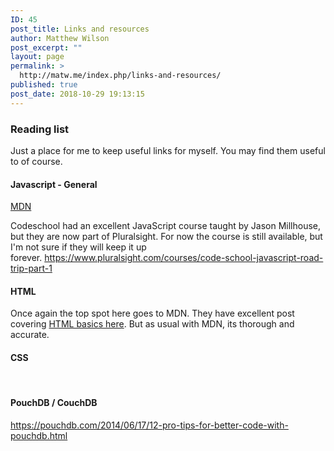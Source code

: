 ```yaml
---
ID: 45
post_title: Links and resources
author: Matthew Wilson
post_excerpt: ""
layout: page
permalink: >
  http://matw.me/index.php/links-and-resources/
published: true
post_date: 2018-10-29 19:13:15
---
```

<h3>Reading list</h3>
Just a place for me to keep useful links for myself. You may find them useful to of course.
<h4>Javascript - General</h4>
<a href="https://developer.mozilla.org/en-US/">MDN</a>

Codeschool had an excellent JavaScript course taught by Jason Millhouse, but they are now part of Pluralsight. For now the course is still available, but I'm not sure if they will keep it up forever. <a href="https://www.pluralsight.com/courses/code-school-javascript-road-trip-part-1">https://www.pluralsight.com/courses/code-school-javascript-road-trip-part-1</a>
<h4>HTML</h4>
Once again the top spot here goes to MDN. They have excellent post covering <a href="https://developer.mozilla.org/en-US/docs/Learn/Getting_started_with_the_web/HTML_basics">HTML basics here</a>. But as usual with MDN, its thorough and accurate.
<h4>CSS</h4>
&nbsp;
<h4>PouchDB / CouchDB</h4>
<a href="https://pouchdb.com/2014/06/17/12-pro-tips-for-better-code-with-pouchdb.html">https://pouchdb.com/2014/06/17/12-pro-tips-for-better-code-with-pouchdb.html</a>

&nbsp;